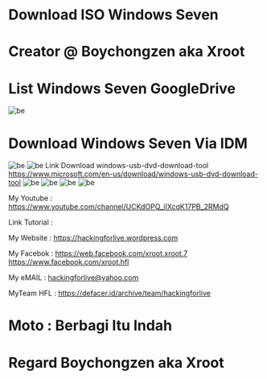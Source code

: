 # Download ISO Windows Seven

# Creator @ Boychongzen aka Xroot

# List Windows Seven GoogleDrive
![be](https://raw.githubusercontent.com/boychongzen18/ISO-Windows7/master/win.jpg)

# Download Windows Seven Via IDM
![be](https://raw.githubusercontent.com/boychongzen18/ISO-Windows7/master/windows.jpg)
![be](https://raw.githubusercontent.com/boychongzen18/ISO-Windows7/master/windows1.jpg)
Link Download windows-usb-dvd-download-tool
https://www.microsoft.com/en-us/download/windows-usb-dvd-download-tool
![be](https://raw.githubusercontent.com/boychongzen18/ISO-Windows7/master/FD.jpg)
![be](https://raw.githubusercontent.com/boychongzen18/ISO-Windows7/master/FD1.jpg)
![be](https://raw.githubusercontent.com/boychongzen18/ISO-Windows7/master/FD2.jpg)
![be](https://raw.githubusercontent.com/boychongzen18/ISO-Windows7/master/laptop.jpg)

My Youtube    : https://www.youtube.com/channel/UCKdOPQ_iIXcqK17PB_2RMdQ

Link Tutorial : 

My Website    : https://hackingforlive.wordpress.com

My Facebok    : https://web.facebook.com/xroot.xroot.7
                https://www.facebook.com/xroot.hfl 

My eMAIL      : hackingforlive@yahoo.com

MyTeam HFL    : https://defacer.id/archive/team/hackingforlive

# Moto : Berbagi Itu Indah

# Regard Boychongzen aka Xroot
